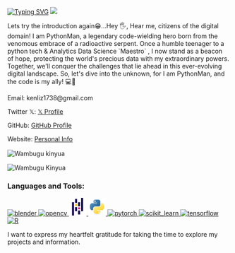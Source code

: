 [![Typing SVG](https://readme-typing-svg.demolab.com?font=Fira+Code&duration=500&pause=1000&multiline=true&random=false&width=700&height=100&lines=Hey%F0%9F%96%90+am+Kennedy+Wambugu+Kinyua+;+A+Data+Scientist+in+the++make;Mathematical+++Modeller+%7C+Bussiness+Analyst+)](https://git.io/typing-svg)
<a href="https://github.com/Wambugu71">
    <img src="https://github-stats-alpha.vercel.app/api?username=Wambugu71">
</a>

<html>
<body>
    <div class="container mt-5">
        <div class="row">
            <div class="col-md-4">
                <div class="profile-card">
                    <p>  Lets try the  introduction  again😁...Hey  🖐, Hear me, citizens of the digital domain! I am PythonMan, a legendary code-wielding hero born from the venomous embrace of a radioactive serpent. Once a humble teenager to  a python tech & Analytics Data  Science `Maestro` , I now stand as a beacon of hope, protecting the world's precious data with my extraordinary powers. Together, we'll conquer the challenges that lie ahead in this ever-evolving digital landscape. So, let's dive into the unknown, for I am PythonMan, and the code is my ally! 💻🐍</p>
                    <p>Email: kenliz1738@gmail.com</p>
                    <p>Twitter 𝕏: <a href="https://x.com/kenliz1738?s=09">𝕏 Profile</a></p>
                    <p>GitHub: <a href="https://github.com/wambugu71">GitHub Profile</a></p>
                    <p>Website: <a href ="https://wambugu71.github.io/wambugu" > Personal Info</a></p>
                </div>
            </div>
        </div>
    </div>
</body>
</html>

<p><img align="center" src="https://github-readme-stats.vercel.app/api/top-langs?username=Wambugu71&show_icons=true&locale=en&layout=compact" alt="Wambugu kinyua" /></p>

<p><img align="center" src="https://github-readme-streak-stats.herokuapp.com/?user=Wambugu71&" alt="Wambugu Kinyua" /></p>

  <h3 align="left">Languages and Tools:</h3>
<p align="left"> <a href="https://www.blender.org/" target="_blank" rel="noreferrer"> <img src="https://download.blender.org/branding/community/blender_community_badge_white.svg" alt="blender" width="40" height="40"/> </a> <a href="https://opencv.org/" target="_blank" rel="noreferrer"> <img src="https://www.vectorlogo.zone/logos/opencv/opencv-icon.svg" alt="opencv" width="40" height="40"/> </a> <a href="https://pandas.pydata.org/" target="_blank" rel="noreferrer"> <img src="https://raw.githubusercontent.com/devicons/devicon/2ae2a900d2f041da66e950e4d48052658d850630/icons/pandas/pandas-original.svg" alt="pandas" width="40" height="40"/> </a> <a href="https://www.python.org" target="_blank" rel="noreferrer"> <img src="https://raw.githubusercontent.com/devicons/devicon/master/icons/python/python-original.svg" alt="python" width="40" height="40"/> </a> <a href="https://pytorch.org/" target="_blank" rel="noreferrer"> <img src="https://www.vectorlogo.zone/logos/pytorch/pytorch-icon.svg" alt="pytorch" width="40" height="40"/> </a> <a href="https://scikit-learn.org/" target="_blank" rel="noreferrer"> <img src="https://upload.wikimedia.org/wikipedia/commons/0/05/Scikit_learn_logo_small.svg" alt="scikit_learn" width="40" height="40"/> </a> <a href="https://www.tensorflow.org" target="_blank" rel="noreferrer"> <img src="https://www.vectorlogo.zone/logos/tensorflow/tensorflow-icon.svg" alt="tensorflow" width="40" height="40"/> 
<img 
  src ="https://www.flaticon.com/free-icon/r_2103665"
  alt="R"
  width="40" height="40" />
</a> </p>
<p>I want to express my heartfelt gratitude for taking the time to explore my  projects and  information.</p>

